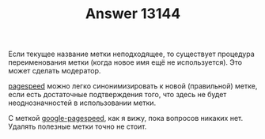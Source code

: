 ﻿---
title: "Answer 13144"
se.owner.user_id: 176217
se.owner.display_name: "αλεχολυτ"
se.owner.link: "https://ru.meta.stackoverflow.com/users/176217/%ce%b1%ce%bb%ce%b5%cf%87%ce%bf%ce%bb%cf%85%cf%84"
se.answer_id: 13144
se.question_id: 13143
se.post_type: answer
se.is_accepted: True
---
<p>Если текущее название метки неподходящее, то существует процедура переименования  метки (когда новое имя ещё не используется). Это может сделать модератор.</p>
<p><a href="https://ru.stackoverflow.com/questions/tagged/pagespeed" class="post-tag" title="показать вопросы с меткой [pagespeed]" aria-label="показать вопросы с меткой [pagespeed]" rel="tag" aria-labelledby="tag-pagespeed-tooltip-container">pagespeed</a> можно легко синонимизировать к новой (правильной) метке, если есть достаточные подтверждения того, что здесь не будет неоднозначностей в использовании метки.</p>
<p>С меткой <a href="https://ru.stackoverflow.com/questions/tagged/google-pagespeed" class="post-tag" title="показать вопросы с меткой [google-pagespeed]" aria-label="показать вопросы с меткой [google-pagespeed]" rel="tag" aria-labelledby="tag-google-pagespeed-tooltip-container">google-pagespeed</a>, как я вижу, пока вопросов никаких нет. Удалять полезные метки точно не стоит.</p>
